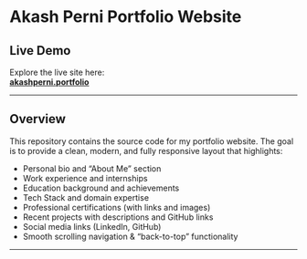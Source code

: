 # Akash Perni Portfolio Website

## Live Demo

Explore the live site here:  
**[akashperni.portfolio](https://akashperni.github.io/portfolio/)**

---

## Overview

This repository contains the source code for my portfolio website. The goal is to provide a clean, modern, and fully responsive layout that highlights:

- Personal bio and “About Me” section  
- Work experience and internships  
- Education background and achievements  
- Tech Stack and domain expertise  
- Professional certifications (with links and images)  
- Recent projects with descriptions and GitHub links  
- Social media links (LinkedIn, GitHub)  
- Smooth scrolling navigation & “back-to-top” functionality  

---
